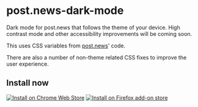 # post.news-dark-mode
Dark mode for post.news that follows the theme of your device. High contrast mode and other accessibility improvements will be coming soon.

This uses CSS variables from [post.news](post.news)' code.

There are also a number of non-theme related CSS fixes to improve the user experience.
## Install now
[![Install on Chrome Web Store](https://storage.googleapis.com/web-dev-uploads/image/WlD8wC6g8khYWPJUsQceQkhXSlv1/UV4C4ybeBTsZt43U4xis.png)](https://chrome.google.com/webstore/detail/post-dark-mode/picbdkedfgbfoeknlglflddhgmmchomm)
[![Install on Firefox add-on store](https://blog.mozilla.org/addons/files/2015/11/get-the-addon.png)](https://addons.mozilla.org/en-US/firefox/addon/post-dark-mode/)
